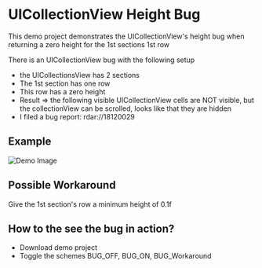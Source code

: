 UICollectionView Height Bug
=========================

This demo project demonstrates the UICollectionView's height bug when returning a zero height for the 1st sections 1st row 

There is an UICollectionView bug with the following setup
* the UICollectionsView has 2 sections
* The 1st section has one row
* This row has a zero height
* Result => the following visible UICollectionView cells are NOT visible, but the collectionView can be scrolled, looks like that they are hidden
* I filed a bug report: rdar://18120029

## Example
![Demo Image](https://raw.githubusercontent.com/tapwork/UICollectionViewHeightBug/master/demo.png)

## Possible Workaround              
Give the 1st section's row a minimum height of 0.1f


## How to the see the bug in action?
* Download demo project
* Toggle the schemes BUG_OFF, BUG_ON, BUG_Workaround

